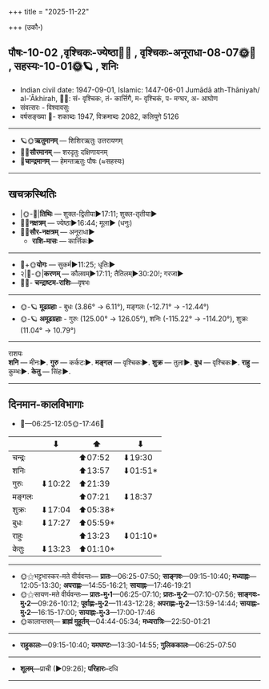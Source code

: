 +++
title = "2025-11-22"

+++
(उकौ॰)
## पौषः-10-02  ,वृश्चिकः-ज्येष्ठा🌛🌌  ,  वृश्चिकः-अनूराधा-08-07🌞🌌  ,  सहस्यः-10-01🌞🪐  , शनिः
- Indian civil date: 1947-09-01, Islamic: 1447-06-01 Jumādā ath-Thāniyah/ al-ʾĀkhirah, 🌌🌞: सं- वृश्चिकः, तं- कार्त्तिगै, म- वृश्चिकं, प- मग्घर, अ- आघोण
- संवत्सरः - विश्वावसुः
- वर्षसङ्ख्या 🌛- शकाब्दः 1947, विक्रमाब्दः 2082, कलियुगे 5126
___________________
- 🪐🌞**ऋतुमानम्** — शिशिरऋतुः उत्तरायणम्
- 🌌🌞**सौरमानम्** — शरदृतुः दक्षिणायनम्
- 🌛**चान्द्रमानम्** — हेमन्तऋतुः पौषः (≈सहस्यः)
___________________


## खचक्रस्थितिः
- |🌞-🌛|**तिथिः** — शुक्ल-द्वितीया►17:11; शुक्ल-तृतीया►  
- 🌌🌛**नक्षत्रम्** — ज्येष्ठा►16:44; मूला► (धनुः)  
- 🌌🌞**सौर-नक्षत्रम्** — अनूराधा►  
  - **राशि-मासः** — कार्त्तिकः► 
___________________
- 🌛+🌞**योगः** — सुकर्म►11:25; धृतिः►  
- २|🌛-🌞|**करणम्** — कौलवम्►17:11; तैतिलम्►30:20!; गरजा►  
- 🌌🌛- **चन्द्राष्टम-राशिः**—वृषभः  
___________________
- 🌞-🪐 **मूढग्रहाः** - बुधः (3.86° → 6.11°), मङ्गलः (-12.71° → -12.44°)
- 🌞-🪐 **अमूढग्रहाः** - गुरुः (125.00° → 126.05°), शनिः (-115.22° → -114.20°), शुक्रः (11.04° → 10.79°)
___________________
राशयः  
**शनि** — मीनः►. **गुरु** — कर्कटः►. **मङ्गल** — वृश्चिकः►. **शुक्र** — तुला►. **बुध** — वृश्चिकः►. **राहु** — कुम्भः►. **केतु** — सिंहः►. 
___________________


## दिनमान-कालविभागाः
- 🌅—06:25-12:05🌞-17:46🌇  

|      |⬇     |⬆     |⬇     |
|------|-----|-----|------|
|चन्द्रः|     |⬆07:52 |⬇19:30 |
|शनिः   |     |⬆13:57 |⬇01:51*|
|गुरुः  |⬇10:22 |⬆21:39 |     |
|मङ्गलः |     |⬆07:21 |⬇18:37 |
|शुक्रः |⬇17:04 |⬆05:38*|     |
|बुधः   |⬇17:27 |⬆05:59*|     |
|राहुः  |     |⬆13:23 |⬇01:10*|
|केतुः  |⬇13:23 |⬆01:10*|     |
___________________
- 🌞⚝भट्टभास्कर-मते वीर्यवन्तः— **प्रातः**—06:25-07:50; **साङ्गवः**—09:15-10:40; **मध्याह्नः**—12:05-13:30; **अपराह्णः**—14:55-16:21; **सायाह्नः**—17:46-19:21  
- 🌞⚝सायण-मते वीर्यवन्तः— **प्रातः-मु॰1**—06:25-07:10; **प्रातः-मु॰2**—07:10-07:56; **साङ्गवः-मु॰2**—09:26-10:12; **पूर्वाह्णः-मु॰2**—11:43-12:28; **अपराह्णः-मु॰2**—13:59-14:44; **सायाह्नः-मु॰2**—16:15-17:00; **सायाह्नः-मु॰3**—17:00-17:46  
- 🌞कालान्तरम्— **ब्राह्मं मुहूर्तम्**—04:44-05:34; **मध्यरात्रिः**—22:50-01:21  
___________________
- **राहुकालः**—09:15-10:40; **यमघण्टः**—13:30-14:55; **गुलिककालः**—06:25-07:50  
___________________
- **शूलम्**—प्राची (►09:26); **परिहारः**–दधि  
___________________

